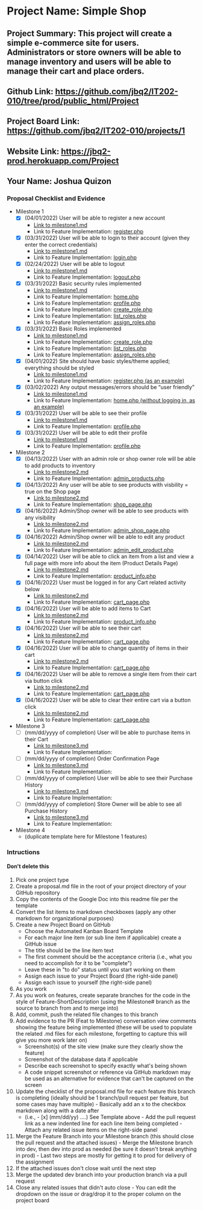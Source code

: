 # Project Name: Simple Shop
## Project Summary: This project will create a simple e-commerce site for users. Administrators or store owners will be able to manage inventory and users will be able to manage their cart and place orders.
## Github Link: https://github.com/jbq2/IT202-010/tree/prod/public_html/Project
## Project Board Link: https://github.com/jbq2/IT202-010/projects/1
## Website Link: https://jbq2-prod.herokuapp.com/Project
## Your Name: Joshua Quizon

<!-- Line item / Feature template (use this for each bullet point) -- DO NOT DELETE THIS SECTION


- [ ] \(mm/dd/yyyy of completion) Feature Title (from the proposal bullet point, if it's a sub-point indent it properly)
  -  Link to related .md file: [Link Name](link url)

 End Line item / Feature Template -- DO NOT DELETE THIS SECTION --> 
 
 
### Proposal Checklist and Evidence

- Milestone 1
  - [x] \(04/01/2022) User will be able to register a new account
    -  [Link to milestone1.md](https://github.com/jbq2/IT202-010/blob/Milestone1/public_html/Project/milestone1.md)
    -  Link to Feature Implementation: [register.php](https://jbq2-prod.herokuapp.com/Project/register.php)
  - [x] \(03/31/2022) User will be able to login to their account (given they enter the correct credentials)
    -  [Link to milestone1.md](https://github.com/jbq2/IT202-010/blob/Milestone1/public_html/Project/milestone1.md)
    -  Link to Feature Implementation: [login.php](https://jbq2-prod.herokuapp.com/Project/login.php)
  - [x] \(02/24/2022) User will be able to logout
    -  [Link to milestone1.md](https://github.com/jbq2/IT202-010/blob/Milestone1/public_html/Project/milestone1.md)
    -  Link to Feature Implementation: [logout.php](https://jbq2-prod.herokuapp.com/Project/logout.php)
  - [x] \(03/31/2022) Basic security rules implemented
    -  [Link to milestone1.md](https://github.com/jbq2/IT202-010/blob/Milestone1/public_html/Project/milestone1.md)
    -  Link to Feature Implementation: [home.php](https://jbq2-prod.herokuapp.com/Project/home.php)
    -  Link to Feature Implementation: [profile.php](https://jbq2-prod.herokuapp.com/Project/profile.php)
    -  Link to Feature Implementation: [create_role.php](https://jbq2-prod.herokuapp.com/Project/admin/create_role.php)
    -  Link to Feature Implementation: [list_roles.php](https://jbq2-prod.herokuapp.com/Project/admin/list_roles.php)
    -  Link to Feature Implementation: [assign_roles.php](https://jbq2-prod.herokuapp.com/Project/admin/assign_roles.php)
  - [x] \(03/31/2022) Basic Roles implemented
    -  [Link to milestone1.md](https://github.com/jbq2/IT202-010/blob/Milestone1/public_html/Project/milestone1.md)
    -  Link to Feature Implementation: [create_role.php](https://jbq2-prod.herokuapp.com/Project/admin/create_role.php)
    -  Link to Feature Implementation: [list_roles.php](https://jbq2-prod.herokuapp.com/Project/admin/list_roles.php)
    -  Link to Feature Implementation: [assign_roles.php](https://jbq2-prod.herokuapp.com/Project/admin/assign_roles.php)
  - [x] \(04/01/2022) Site should have basic styles/theme applied; everything should be styled
    -  [Link to milestone1.md](https://github.com/jbq2/IT202-010/blob/Milestone1/public_html/Project/milestone1.md)
    -  Link to Feature Implementation: [register.php (as an example)](https://jbq2-prod.herokuapp.com/Project/register.php)
  - [x] \(03/02/2022) Any output messages/errors should be “user friendly”
    -  [Link to milestone1.md](https://github.com/jbq2/IT202-010/blob/Milestone1/public_html/Project/milestone1.md)
    -  Link to Feature Implementation: [home.php (without logging in, as an example)](https://jbq2-prod.herokuapp.com/Project/home.php)
  - [x] \(03/31/2022) User will be able to see their profile
    -  [Link to milestone1.md](https://github.com/jbq2/IT202-010/blob/Milestone1/public_html/Project/milestone1.md)
    -  Link to Feature Implementation: [profile.php](https://jbq2-prod.herokuapp.com/Project/profile.php)
  - [x] \(03/31/2022) User will be able to edit their profile
    -  [Link to milestone1.md](https://github.com/jbq2/IT202-010/blob/Milestone1/public_html/Project/milestone1.md)
    -  Link to Feature Implementation: [profile.php](https://jbq2-prod.herokuapp.com/Project/profile.php)
- Milestone 2
  - [x] \(04/13/2022) User with an admin role or shop owner role will be able to add products to inventory
    -  [Link to milestone2.md](https://github.com/jbq2/IT202-010/blob/Milestone2/public_html/Project/milestone2.md)
    -  Link to Feature Implementation: [admin_products.php](https://jbq2-prod.herokuapp.com/Project/admin/admin_products.php)
  - [x] \(04/13/2022) Any user will be able to see products with visbility = true on the Shop page
    -  [Link to milestone2.md](https://github.com/jbq2/IT202-010/blob/Milestone2/public_html/Project/milestone2.md)
    -  Link to Feature Implementation: [shop_page.php](https://jbq2-prod.herokuapp.com/Project/shop_page.php)
  - [x] \(04/16/2022) Admin/Shop owner will be able to see products with any visibility
    -  [Link to milestone2.md](https://github.com/jbq2/IT202-010/blob/Milestone2/public_html/Project/milestone2.md)
    -  Link to Feature Implementation: [admin_shop_page.php](https://jbq2-prod.herokuapp.com/Project/admin/admin_shop_page.php)
  - [x] \(04/16/2022) Admin/Shop owner will be able to edit any product
    -  [Link to milestone2.md](https://github.com/jbq2/IT202-010/blob/Milestone2/public_html/Project/milestone2.md)
    -  Link to Feature Implementation: [admin_edit_product.php](https://jbq2-prod.herokuapp.com/Project/admin/admin_edit_product.php?id=1)
  - [x] \(04/14/2022) User will be able to click an item from a list and view a full page with more info about the item (Product Details Page)
    -  [Link to milestone2.md](https://github.com/jbq2/IT202-010/blob/Milestone2/public_html/Project/milestone2.md)
    -  Link to Feature Implementation: [product_info.php](https://jbq2-prod.herokuapp.com/Project/product_info.php?id=1)
  - [x] \(04/16/2022) User must be logged in for any Cart related activity below
    -  [Link to milestone2.md](https://github.com/jbq2/IT202-010/blob/Milestone2/public_html/Project/milestone2.md)
    -  Link to Feature Implementation: [cart_page.php](https://jbq2-prod.herokuapp.com/Project/cart_page.php)
  - [x] \(04/16/2022) User will be able to add items to Cart
    -  [Link to milestone2.md](https://github.com/jbq2/IT202-010/blob/Milestone2/public_html/Project/milestone2.md)
    -  Link to Feature Implementation: [product_info.php](https://jbq2-prod.herokuapp.com/Project/product_info.php?id=1)
  - [x] \(04/16/2022) User will be able to see their cart
    -  [Link to milestone2.md](https://github.com/jbq2/IT202-010/blob/Milestone2/public_html/Project/milestone2.md)
    -  Link to Feature Implementation: [cart_page.php](https://jbq2-prod.herokuapp.com/Project/cart_page.php)
  - [x] \(04/16/2022) User will be able to change quantity of items in their cart
    -  [Link to milestone2.md](https://github.com/jbq2/IT202-010/blob/Milestone2/public_html/Project/milestone2.md)
    -  Link to Feature Implementation: [cart_page.php](https://jbq2-prod.herokuapp.com/Project/cart_page.php)
  - [x] \(04/16/2022) User will be able to remove a single item from their cart via button click
    -  [Link to milestone2.md](https://github.com/jbq2/IT202-010/blob/Milestone2/public_html/Project/milestone2.md)
    -  Link to Feature Implementation: [cart_page.php](https://jbq2-prod.herokuapp.com/Project/cart_page.php)
  - [x] \(04/16/2022) User will be able to clear their entire cart via a button click
    -  [Link to milestone2.md](https://github.com/jbq2/IT202-010/blob/Milestone2/public_html/Project/milestone2.md)
    -  Link to Feature Implementation: [cart_page.php](https://jbq2-prod.herokuapp.com/Project/cart_page.php)
- Milestone 3
  - [ ] \(mm/dd/yyyy of completion) User will be able to purchase items in their Cart
    -  [Link to milestone3.md](https://github.com/jbq2/IT202-010/blob/Milestone3/public_html/Project/milestone3.md)
    -  Link to Feature Implementation: []()
  - [ ] \(mm/dd/yyyy of completion) Order Confirmation Page
    -  [Link to milestone3.md](https://github.com/jbq2/IT202-010/blob/Milestone3/public_html/Project/milestone3.md)
    -  Link to Feature Implementation: []()
  - [ ] \(mm/dd/yyyy of completion) User will be able to see their Purchase History
    -  [Link to milestone3.md](https://github.com/jbq2/IT202-010/blob/Milestone3/public_html/Project/milestone3.md)
    -  Link to Feature Implementation: []()
  - [ ] \(mm/dd/yyyy of completion) Store Owner will be able to see all Purchase History
    -  [Link to milestone3.md](https://github.com/jbq2/IT202-010/blob/Milestone3/public_html/Project/milestone3.md)
    -  Link to Feature Implementation: []()
- Milestone 4
  - (duplicate template here for Milestone 1 features)
### Intructions
#### Don't delete this
1. Pick one project type
2. Create a proposal.md file in the root of your project directory of your GitHub repository
3. Copy the contents of the Google Doc into this readme file per the template
4. Convert the list items to markdown checkboxes (apply any other markdown for organizational purposes)
5. Create a new Project Board on GitHub
   - Choose the Automated Kanban Board Template
   - For each major line item (or sub line item if applicable) create a GitHub issue
   - The title should be the line item text
   - The first comment should be the acceptance criteria (i.e., what you need to accomplish for it to be "complete")
   - Leave these in "to do" status until you start working on them
   - Assign each issue to your Project Board (the right-side panel)
   - Assign each issue to yourself (the right-side panel)
6. As you work
  1. As you work on features, create separate branches for the code in the style of Feature-ShortDescription (using the Milestone# branch as the source to branch from and to merge into)
  2. Add, commit, push the related file changes to this branch
  3. Add evidence to the PR (Feat to Milestone) conversation view comments showing the feature being implemented (these will be used to populate the related .md files for each milestone, forgetting to capture this will give you more work later on)
     - Screenshot(s) of the site view (make sure they clearly show the feature)
     - Screenshot of the database data if applicable
     - Describe each screenshot to specify exactly what's being shown
     - A code snippet screenshot or reference via GitHub markdown may be used as an alternative for evidence that can't be captured on the screen
  4. Update the checklist of the proposal.md file for each feature this branch is completing (ideally should be 1 branch/pull request per feature, but some cases may have multiple)
    - Basically add an x to the checkbox markdown along with a date after
      - (i.e.,   - [x] (mm/dd/yy) ....) See Template above
    - Add the pull request link as a new indented line for each line item being completed
    - Attach any related issue items on the right-side panel
  5. Merge the Feature Branch into your Milestone branch (this should close the pull request and the attached issues)
    - Merge the Milestone branch into dev, then dev into prod as needed (be sure it doesn't break anything in prod)
    - Last two steps are mostly for getting it to prod for delivery of the assignment 
  7. If the attached issues don't close wait until the next step
  8. Merge the updated dev branch into your production branch via a pull request
  9. Close any related issues that didn't auto close
    - You can edit the dropdown on the issue or drag/drop it to the proper column on the project board